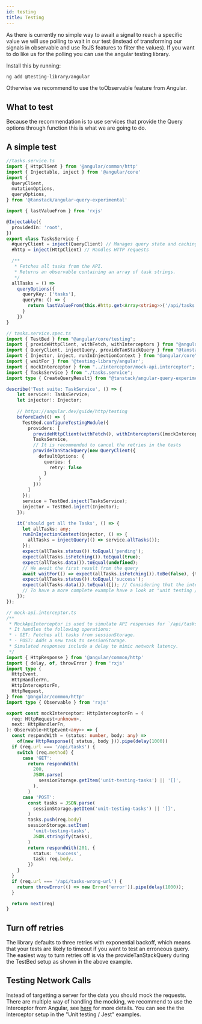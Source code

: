 ```yaml
---
id: testing
title: Testing
---
```


As there is currently no simple way to await a signal to reach a specific value we will use polling to wait in our test (instead of transforming our signals in observable and use RxJS features to filter the values). If you want to do like us for the polling you can use the angular testing library.

Install this by running:

```sh
ng add @testing-library/angular
```

Otherwise we recommend to use the toObservable feature from Angular.

## What to test

Because the recommendation is to use services that provide the Query options through function this is what we are going to do.

## A simple test

```ts
//tasks.service.ts
import { HttpClient } from '@angular/common/http'
import { Injectable, inject } from '@angular/core'
import {
  QueryClient,
  mutationOptions,
  queryOptions,
} from '@tanstack/angular-query-experimental'

import { lastValueFrom } from 'rxjs'

@Injectable({
  providedIn: 'root',
})
export class TasksService {
  #queryClient = inject(QueryClient) // Manages query state and caching
  #http = inject(HttpClient) // Handles HTTP requests

  /**
   * Fetches all tasks from the API.
   * Returns an observable containing an array of task strings.
   */
  allTasks = () =>
    queryOptions({
      queryKey: ['tasks'],
      queryFn: () => {
        return lastValueFrom(this.#http.get<Array<string>>('/api/tasks'));
      }
    })
}
```

```ts
// tasks.service.spec.ts
import { TestBed } from "@angular/core/testing";
import { provideHttpClient, withFetch, withInterceptors } from "@angular/common/http";
import { QueryClient, injectQuery, provideTanStackQuery } from "@tanstack/angular-query-experimental";
import { Injector, inject, runInInjectionContext } from "@angular/core";
import { waitFor } from '@testing-library/angular';
import { mockInterceptor } from "../interceptor/mock-api.interceptor";
import { TasksService } from "./tasks.service";
import type { CreateQueryResult} from "@tanstack/angular-query-experimental";

describe('Test suite: TaskService', () => {
    let service!: TasksService;
    let injector!: Injector;
  
    // https://angular.dev/guide/http/testing
    beforeEach(() => {
      TestBed.configureTestingModule({
        providers: [
          provideHttpClient(withFetch(), withInterceptors([mockInterceptor])),
          TasksService,
          // It is recommended to cancel the retries in the tests
          provideTanStackQuery(new QueryClient({
            defaultOptions: {
              queries: {
                retry: false
              }
            }
          }))
        ]
      });
      service = TestBed.inject(TasksService);
      injector = TestBed.inject(Injector);
    });

    it('should get all the Tasks', () => {
      let allTasks: any;
      runInInjectionContext(injector, () => {
        allTasks = injectQuery(() => service.allTasks());
      });
      expect(allTasks.status()).toEqual('pending');
      expect(allTasks.isFetching()).toEqual(true);
      expect(allTasks.data()).toEqual(undefined);
      // We await the first result from the query
      await waitFor(() => expect(allTasks.isFetching()).toBe(false), {timeout: 10000});
      expect(allTasks.status()).toEqual('success');
      expect(allTasks.data()).toEqual([]); // Considering that the inteceptor is returning [] at the first query request.
      // To have a more complete example have a look at "unit testing / jest"
    });
});
```

```ts
// mock-api.interceptor.ts
/**
 * MockApiInterceptor is used to simulate API responses for `/api/tasks` endpoints.
 * It handles the following operations:
 * - GET: Fetches all tasks from sessionStorage.
 * - POST: Adds a new task to sessionStorage.
 * Simulated responses include a delay to mimic network latency.
 */
import { HttpResponse } from '@angular/common/http'
import { delay, of, throwError } from 'rxjs'
import type {
  HttpEvent,
  HttpHandlerFn,
  HttpInterceptorFn,
  HttpRequest,
} from '@angular/common/http'
import type { Observable } from 'rxjs'

export const mockInterceptor: HttpInterceptorFn = (
  req: HttpRequest<unknown>,
  next: HttpHandlerFn,
): Observable<HttpEvent<any>> => {
  const respondWith = (status: number, body: any) =>
    of(new HttpResponse({ status, body })).pipe(delay(1000))
  if (req.url === '/api/tasks') {
    switch (req.method) {
      case 'GET':
        return respondWith(
          200,
          JSON.parse(
            sessionStorage.getItem('unit-testing-tasks') || '[]',
          ),
        )
      case 'POST':
        const tasks = JSON.parse(
          sessionStorage.getItem('unit-testing-tasks') || '[]',
        )
        tasks.push(req.body)
        sessionStorage.setItem(
          'unit-testing-tasks',
          JSON.stringify(tasks),
        )
        return respondWith(201, {
          status: 'success',
          task: req.body,
        })
    }
  }
  if (req.url === '/api/tasks-wrong-url') {
    return throwError(() => new Error('error')).pipe(delay(1000));
  }

  return next(req)
}
```

## Turn off retries

The library defaults to three retries with exponential backoff, which means that your tests are likely to timeout if you want to test an erroneous query. The easiest way to turn retries off is via the provideTanStackQuery during the TestBed setup as shown in the above example.

## Testing Network Calls

Instead of targetting a server for the data you should mock the requests. There are multiple way of handling the mocking, we recommend to use the Interceptor from Angular, see [here](https://angular.dev/guide/http/interceptors) for more details.
You can see the the Interceptor setup in the "Unit testing / Jest" examples.
